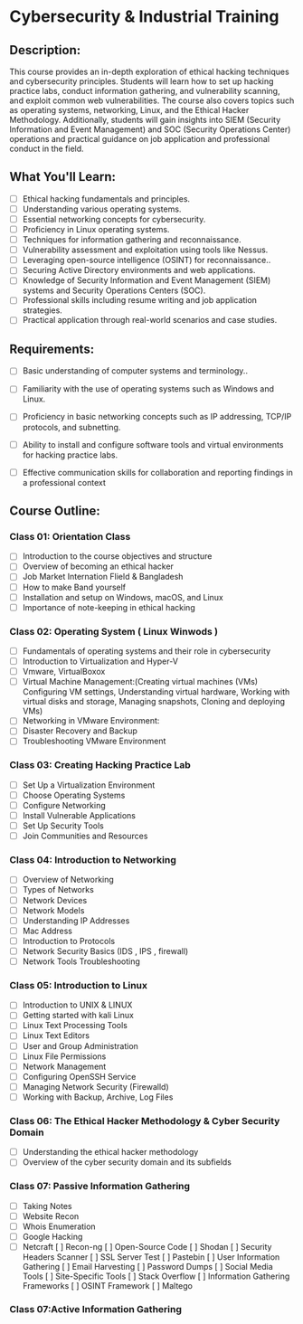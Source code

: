 # Cybersecurity & Industrial Training

## Description:
This course provides an in-depth exploration of ethical hacking techniques and cybersecurity principles. Students will learn how to set up hacking practice labs, conduct information gathering, and vulnerability scanning, and exploit common web vulnerabilities. The course also covers topics such as operating systems, networking, Linux, and the Ethical Hacker Methodology. Additionally, students will gain insights into SIEM (Security Information and Event Management) and SOC (Security Operations Center) operations and practical guidance on job application and professional conduct in the field.

## What You'll Learn:
- [ ] Ethical hacking fundamentals and principles.
- [ ] Understanding various operating systems.
- [ ] Essential networking concepts for cybersecurity.
- [ ] Proficiency in Linux operating systems.
- [ ] Techniques for information gathering and reconnaissance.
- [ ] Vulnerability assessment and exploitation using tools like Nessus.
- [ ] Leveraging open-source intelligence (OSINT) for reconnaissance..
- [ ] Securing Active Directory environments and web applications.
- [ ] Knowledge of Security Information and Event Management (SIEM) systems and Security Operations Centers (SOC).
- [ ] Professional skills including resume writing and job application strategies.
- [ ] Practical application through real-world scenarios and case studies.

## Requirements:
- [ ] Basic understanding of computer systems and terminology..
- [ ] Familiarity with the use of operating systems such as Windows and Linux.
- [ ] Proficiency in basic networking concepts such as IP addressing, TCP/IP protocols, and subnetting.
- [ ] Ability to install and configure software tools and virtual environments for hacking practice labs.
- [ ] Effective communication skills for collaboration and reporting findings in a professional context
  
  
  

## Course Outline:

### Class 01: Orientation Class
- [ ] Introduction to the course objectives and structure
- [ ] Overview of becoming an ethical hacker
- [ ] Job Market Internation Flield & Bangladesh
- [ ] How to make Band yourself 
- [ ] Installation and setup on Windows, macOS, and Linux
- [ ] Importance of note-keeping in ethical hacking

### Class 02: Operating System ( Linux Winwods )
- [ ] Fundamentals of operating systems and their role in cybersecurity
- [ ] Introduction to Virtualization and Hyper-V
- [ ] Vmware, VirtualBoxox
- [ ] Virtual Machine Management:(Creating virtual machines (VMs)
Configuring VM settings,
Understanding virtual hardware,
Working with virtual disks and storage,
Managing snapshots,
Cloning and deploying VMs)
- [ ] Networking in VMware Environment: 
- [ ] Disaster Recovery and Backup
- [ ] Troubleshooting VMware Environment

### Class 03: Creating Hacking Practice Lab

- [ ] Set Up a Virtualization Environment
- [ ] Choose Operating Systems
- [ ] Configure Networking
- [ ] Install Vulnerable Applications
- [ ] Set Up Security Tools
- [ ] Join Communities and Resources

### Class 04: Introduction to Networking
- [ ] Overview of Networking
- [ ] Types of Networks
- [ ] Network Devices
- [ ] Network Models
- [ ] Understanding IP Addresses
- [ ] Mac Address
- [ ] Introduction to Protocols
- [ ] Network Security Basics (IDS , IPS , firewall)
- [ ] Network Tools Troubleshooting

### Class 05: Introduction to Linux

- [ ] Introduction to UNIX & LINUX
- [ ] Getting started with kali Linux
- [ ] Linux Text Processing Tools
- [ ] Linux Text Editors
- [ ] User and Group Administration
- [ ] Linux File Permissions
- [ ] Network Management
- [ ] Configuring OpenSSH Service
- [ ] Managing Network Security (Firewalld)
- [ ] Working with Backup, Archive, Log Files

###  Class 06: The Ethical Hacker Methodology & Cyber Security Domain
- [ ] Understanding the ethical hacker methodology
- [ ] Overview of the cyber security domain and its subfields

###  Class 07: Passive Information Gathering
- [ ] Taking Notes
- [ ] Website Recon
- [ ] Whois Enumeration
- [ ] Google Hacking
- [ ] Netcraft
[ ] Recon-ng
[ ] Open-Source Code
[ ] Shodan
[ ] Security Headers Scanner
[ ] SSL Server Test
[ ] Pastebin
[ ] User Information Gathering
[ ] Email Harvesting
[ ] Password Dumps
[ ] Social Media Tools
[ ] Site-Specific Tools
[ ] Stack Overflow
[ ] Information Gathering Frameworks
[ ] OSINT Framework
[ ] Maltego
###  Class 07:Active Information Gathering
      
